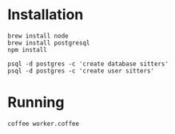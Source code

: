 # Installation

    brew install node
    brew install postgresql
    npm install

    psql -d postgres -c 'create database sitters'
    psql -d postgres -c 'create user sitters'

# Running

    coffee worker.coffee
